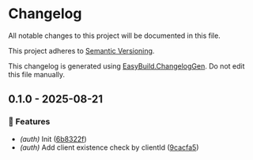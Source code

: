 # Changelog

All notable changes to this project will be documented in this file.

This project adheres to [Semantic Versioning](https://semver.org/spec/v2.0.0.html).

This changelog is generated using [EasyBuild.ChangelogGen](https://github.com/easybuild-org/EasyBuild.ChangelogGen). Do not edit this file manually.

<!-- EasyBuild: START -->
<!-- last_commit_released: 9cacfa5fb800a3b126a41a54f1495153ac2afa7b -->
<!-- EasyBuild: END -->

## 0.1.0 - 2025-08-21

### 🚀 Features

* *(auth)* Init ([6b8322f](https://github.com/Adnan-cod/testing-changelog-gen/commit/6b8322fd4d145ac66be4c71e24d66e5f6242858e))
* *(auth)* Add client existence check by clientId ([9cacfa5](https://github.com/Adnan-cod/testing-changelog-gen/commit/9cacfa5fb800a3b126a41a54f1495153ac2afa7b))
